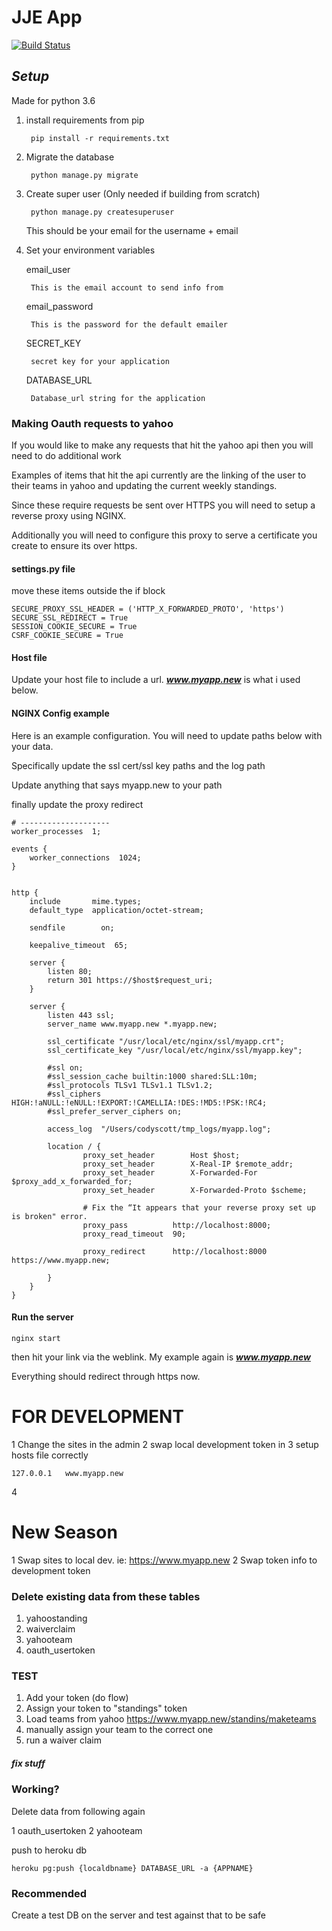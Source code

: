# JJE App

[![Build Status](https://travis-ci.org/namur007/JJE_App.svg?branch=master)](https://travis-ci.org/namur007/JJE_App)

## ***Setup***

Made for python 3.6

1. install requirements from pip

        pip install -r requirements.txt


1. Migrate the database

        python manage.py migrate


1. Create super user (Only needed if building from scratch)

        python manage.py createsuperuser

    This should be your email for the username + email


1. Set your environment variables

    email_user

        This is the email account to send info from

    email_password

        This is the password for the default emailer

    SECRET_KEY

        secret key for your application

    DATABASE_URL

        Database_url string for the application


### Making Oauth requests to yahoo

If you would like to make any requests that hit the yahoo api then you will need to do additional work

Examples of items that hit the api currently are the linking of the user to their teams in yahoo
and updating the current weekly standings.

Since these require requests be sent over HTTPS you will need to setup a reverse proxy using NGINX.

Additionally you will need to configure this proxy to serve a certificate you create to ensure its over https.

#### settings.py file

move these items outside the if block

    SECURE_PROXY_SSL_HEADER = ('HTTP_X_FORWARDED_PROTO', 'https')
    SECURE_SSL_REDIRECT = True
    SESSION_COOKIE_SECURE = True
    CSRF_COOKIE_SECURE = True

#### Host file

Update your host file to include a url. ***www.myapp.new*** is what i used below.

#### NGINX Config example

Here is an example configuration. You will need to update paths below with your data.

Specifically update the ssl cert/ssl key paths and the log path

Update anything that says myapp.new to your path

finally update the proxy redirect

    # --------------------
    worker_processes  1;

    events {
        worker_connections  1024;
    }


    http {
        include       mime.types;
        default_type  application/octet-stream;

        sendfile        on;

        keepalive_timeout  65;

        server {
            listen 80;
            return 301 https://$host$request_uri;
        }

        server {
            listen 443 ssl;
            server_name www.myapp.new *.myapp.new;

            ssl_certificate "/usr/local/etc/nginx/ssl/myapp.crt";
            ssl_certificate_key "/usr/local/etc/nginx/ssl/myapp.key";

            #ssl on;
            #ssl_session_cache builtin:1000 shared:SLL:10m;
            #ssl_protocols TLSv1 TLSv1.1 TLSv1.2;
            #ssl_ciphers HIGH:!aNULL:!eNULL:!EXPORT:!CAMELLIA:!DES:!MD5:!PSK:!RC4;
            #ssl_prefer_server_ciphers on;

            access_log	"/Users/codyscott/tmp_logs/myapp.log";

            location / {
                    proxy_set_header        Host $host;
                    proxy_set_header        X-Real-IP $remote_addr;
                    proxy_set_header        X-Forwarded-For $proxy_add_x_forwarded_for;
                    proxy_set_header        X-Forwarded-Proto $scheme;

                    # Fix the “It appears that your reverse proxy set up is broken" error.
                    proxy_pass          http://localhost:8000;
                    proxy_read_timeout  90;

                    proxy_redirect      http://localhost:8000 https://www.myapp.new;

            }
        }
    }


#### Run the server

    nginx start

then hit your link via the weblink. My example again is ***www.myapp.new***


Everything should redirect through https now.

# FOR DEVELOPMENT

1 Change the sites in the admin
2 swap local development token in
3 setup hosts file correctly

    127.0.0.1   www.myapp.new
   
4 


# New Season

1 Swap sites to local dev. ie: https://www.myapp.new
2 Swap token info to development token

### Delete existing data from these tables

1. yahoostanding
2. waiverclaim
3. yahooteam
4. oauth_usertoken



### TEST
1. Add your token (do flow)
1. Assign your token to "standings" token
1. Load teams from yahoo https://www.myapp.new/standins/maketeams
1. manually assign your team to the correct one
1. run a waiver claim

##### fix stuff

### Working?

Delete data from following again

1 oauth_usertoken
2 yahooteam

push to heroku db

    heroku pg:push {localdbname} DATABASE_URL -a {APPNAME}
    
### Recommended

Create a test DB on the server and test against that to be safe
